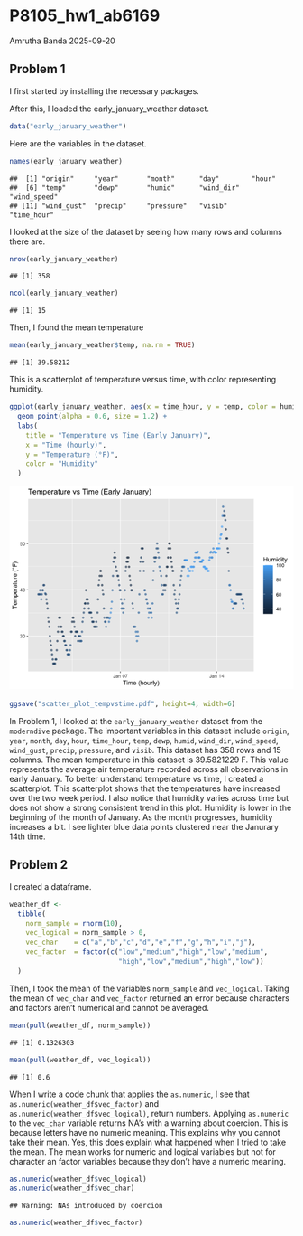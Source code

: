 P8105_hw1_ab6169
================
Amrutha Banda
2025-09-20

## Problem 1

I first started by installing the necessary packages.

After this, I loaded the early_january_weather dataset.

``` r
data("early_january_weather")
```

Here are the variables in the dataset.

``` r
names(early_january_weather)
```

    ##  [1] "origin"     "year"       "month"      "day"        "hour"      
    ##  [6] "temp"       "dewp"       "humid"      "wind_dir"   "wind_speed"
    ## [11] "wind_gust"  "precip"     "pressure"   "visib"      "time_hour"

I looked at the size of the dataset by seeing how many rows and columns
there are.

``` r
nrow(early_january_weather)
```

    ## [1] 358

``` r
ncol(early_january_weather)
```

    ## [1] 15

Then, I found the mean temperature

``` r
mean(early_january_weather$temp, na.rm = TRUE)
```

    ## [1] 39.58212

This is a scatterplot of temperature versus time, with color
representing humidity.

``` r
ggplot(early_january_weather, aes(x = time_hour, y = temp, color = humid)) +
  geom_point(alpha = 0.6, size = 1.2) +
  labs(
    title = "Temperature vs Time (Early January)",
    x = "Time (hourly)",
    y = "Temperature (°F)",
    color = "Humidity"
  )
```

![](p8105_hw1_ab6169_files/figure-gfm/unnamed-chunk-6-1.png)<!-- -->

``` r
ggsave("scatter_plot_tempvstime.pdf", height=4, width=6)
```

In Problem 1, I looked at the `early_january_weather` dataset from the
`moderndive` package. The important variables in this dataset include
`origin`, `year`, `month`, `day`, `hour`, `time_hour`, `temp`, `dewp`,
`humid`, `wind_dir`, `wind_speed`, `wind_gust`, `precip`, `pressure`,
and `visib`. This dataset has 358 rows and 15 columns. The mean
temperature in this dataset is 39.5821229 F. This value represents the
average air temperature recorded across all observations in early
January. To better understand temperature vs time, I created a
scatterplot. This scatterplot shows that the temperatures have increased
over the two week period. I also notice that humidity varies across time
but does not show a strong consistent trend in this plot. Humidity is
lower in the beginning of the month of January. As the month progresses,
humidity increases a bit. I see lighter blue data points clustered near
the Janurary 14th time.

## Problem 2

I created a dataframe.

``` r
weather_df <- 
  tibble(
    norm_sample = rnorm(10),
    vec_logical = norm_sample > 0,
    vec_char    = c("a","b","c","d","e","f","g","h","i","j"),
    vec_factor  = factor(c("low","medium","high","low","medium",
                           "high","low","medium","high","low"))
  )
```

Then, I took the mean of the variables `norm_sample` and `vec_logical`.
Taking the mean of `vec_char` and `vec_factor` returned an error because
characters and factors aren’t numerical and cannot be averaged.

``` r
mean(pull(weather_df, norm_sample))
```

    ## [1] 0.1326303

``` r
mean(pull(weather_df, vec_logical))
```

    ## [1] 0.6

When I write a code chunk that applies the `as.numeric`, I see that
`as.numeric(weather_df$vec_factor)` and
`as.numeric(weather_df$vec_logical)`, return numbers. Applying
`as.numeric` to the `vec_char` variable returns NA’s with a warning
about coercion. This is because letters have no numeric meaning. This
explains why you cannot take their mean. Yes, this does explain what
happened when I tried to take the mean. The mean works for numeric and
logical variables but not for character an factor variables because they
don’t have a numeric meaning.

``` r
as.numeric(weather_df$vec_logical)
as.numeric(weather_df$vec_char)
```

    ## Warning: NAs introduced by coercion

``` r
as.numeric(weather_df$vec_factor)
```
